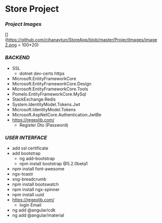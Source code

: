 # Store Project

### *Project Images*
[](https://github.com/cihanaytun/StoreApp/blob/master/ProjectImages/image2.png = 100*20)

### *BACKEND*
- SSL
  * dotnet dev-certs https
- Microsoft.EntityFrameworkCore
- Microsoft.EntityFrameworkCore.Design
- Microsoft.EntityFrameworkCore.Tools
- Pomelo.EntityFrameworkCore.MySql
- StackExchange.Redis
- System.IdentityModel.Tokens.Jwt
- Microsoft.IdentityModel.Tokens
- Microsoft.AspNetCore.Authentication.JwtBe
- https://regexlib.com/
  * Register Dto (Password)



### *USER INTERFACE*
- add ssl certificate
- add bootstrap
   * ng add-bootstrap
   * npm install bootstrap @5.2.0beta1
- npm install font-awesome
- ngx-toastr
- xng-breadcrumb
- npm install bootswatch
- npm install ngx-spinner
- npm install uuid
- https://regexlib.com/
  * login Email
 - ng add @angular/cdk
 - ng add @angular/material
 
 


  

